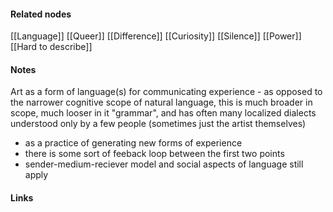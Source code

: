 ---
---




#### Related nodes

[[Language]]
[[Queer]]
[[Difference]]
[[Curiosity]]
[[Silence]]
[[Power]]
[[Hard to describe]]



#### Notes

Art as a form of language(s) for communicating experience
	- as opposed to the narrower cognitive scope of natural language, this is much broader in scope, much looser in it "grammar", and has often many localized dialects understood only by a few people (sometimes just the artist themselves) 
- as a practice of generating new forms of experience
- there is some sort of feeback loop between the first two points
- sender-medium-reciever model and social aspects of language still apply 

#### Links
